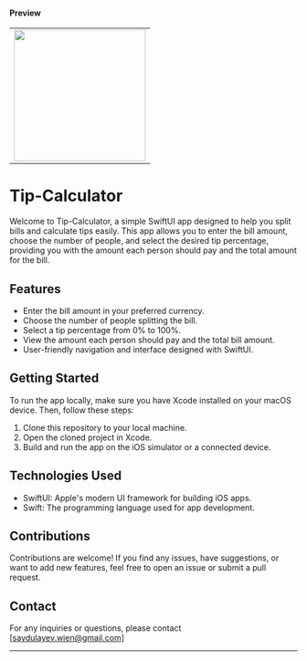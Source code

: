 #### Preview

<table border=0>
    <tr>
        <td>
            <image src=https://github.com/Saydulayev/Tip-Calculator/blob/main/Tip%20Calculator/Gif/tipcalculator.GIF width=230 align=center>
        </td>
    </tr>
</table>


# Tip-Calculator


Welcome to Tip-Calculator, a simple SwiftUI app designed to help you split bills and calculate tips easily. This app allows you to enter the bill amount, choose the number of people, and select the desired tip percentage, providing you with the amount each person should pay and the total amount for the bill.

## Features

- Enter the bill amount in your preferred currency.
- Choose the number of people splitting the bill.
- Select a tip percentage from 0% to 100%.
- View the amount each person should pay and the total bill amount.
- User-friendly navigation and interface designed with SwiftUI.



## Getting Started

To run the app locally, make sure you have Xcode installed on your macOS device. Then, follow these steps:

1. Clone this repository to your local machine.
2. Open the cloned project in Xcode.
3. Build and run the app on the iOS simulator or a connected device.

## Technologies Used

- SwiftUI: Apple's modern UI framework for building iOS apps.
- Swift: The programming language used for app development.

## Contributions

Contributions are welcome! If you find any issues, have suggestions, or want to add new features, feel free to open an issue or submit a pull request.

## Contact

For any inquiries or questions, please contact [saydulayev.wien@gmail.com]

---

